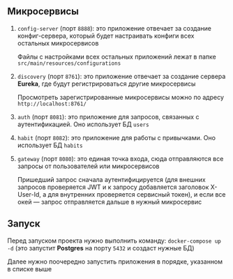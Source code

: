 ## Микросервисы

1. `config-server` (порт `8888`): это приложение отвечает за создание конфиг-сервера, который будет настраивать конфиги всех остальных микросервисов

   Файлы с настройками всех остальных приложений лежат в папке `src/main/resources/configurations`

2. `discovery` (порт `8761`): это приложение отвечает за создание сервера **Eureka**, где будут регистрироваться другие микросервисы

   Просмотреть зарегистрированные микросервисы можно по адресу `http://localhost:8761/`

3. `auth` (порт `8081`): это приложение для запросов, связанных с аутентификацией. Оно использует БД `users`

4. `habit` (порт `8082`): это приложение для работы с привычками. Оно использует БД `habits`

5. `gateway` (порт `8080`): это единая точка входа, сюда отправляются все запросы от пользователей или микросервисов

   Пришедший запрос сначала аутентифицируется (для внешних запросов проверяется JWT и к запросу добавляется заголовок X-User-Id, а для внутренних проверяется сервисный токен), и если все окей — запрос отправляется дальше в нужный микросервис

## Запуск

Перед запуском проекта нужно выполнить команду: `docker-compose up -d` (это запустит **Postgres** на порту `5432` и создаст нужные БД)

Далее нужно поочередно запустить приложения в порядке, указанном в списке выше
